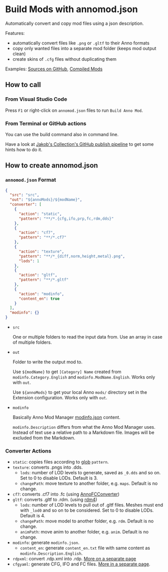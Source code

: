 # Build Mods with annomod.json

Automatically convert and copy mod files using a json description.

Features:
- automatically convert files like `.png` or `.gltf` to their Anno formats
- copy only wanted files into a separate mod folder (keeps mod output clean)
- create skins of `.cfg` files without duplicating them

Examples: [Sources on GitHub](https://github.com/jakobharder/anno-1800-jakobs-mods/), [Compiled Mods](https://github.com/jakobharder/anno-1800-jakobs-mods/releases)

## How to call

### From Visual Studio Code

Press `F1` or right-click on `annomod.json` files to run `Build Anno Mod`.

### From Terminal or GitHub actions

You can use the build command also in command line.

Have a look at [Jakob's Collection's GitHub publish pipeline](https://github.com/jakobharder/anno-1800-jakobs-mods/blob/main/.github/workflows/publish.yml) to get some hints how to do it.

## How to create annomod.json

### `annomod.json` Format

```json
{
  "src": "src",
  "out": "${annoMods}/${modName}",  
  "converter": [
    {
      "action": "static",
      "pattern": "**/*.{cfg,ifo,prp,fc,rdm,dds}"
    },
    {
      "action": "cf7",
      "pattern": "**/*.cf7"
    },
    {
      "action": "texture",
      "pattern": "**/*_{diff,norm,height,metal}.png",
      "lods": 1
    },
    {
      "action": "gltf",
      "pattern": "**/*.gltf"
    },
    {
      "action": "modinfo",
      "content_en": true
    }
  ],
  "modinfo": {}
} 
```

- `src`

  One or multiple folders to read the input data from.
  Use an array in case of multiple folders.

- `out`

  Folder to write the output mod to.

  Use `${modName}` to get `[Category] Name` created from `modinfo.Category.English` and `modinfo.ModName.English`. Works only with `out`.
  
  Use `${annoMods}` to get your local Anno `mods/` directory set in the Extension configuration. Works only with `out`.

- `modinfo`

  Basically Anno Mod Manager [modinfo.json](https://github.com/anno-mods/Modinfo) content.

  `modinfo.Description` differs from what the Anno Mod Manager uses. Instead of text use a relative path to a Markdown file. Images will be excluded from the Markdown.

### Converter Actions

- `static`: copies files according to [glob](https://github.com/isaacs/node-glob) `pattern`.
- `texture`: converts .pngs into .dds.
  - `lods`: number of LOD levels to generate, saved as `_0.dds` and so on. Set to 0 to disable LODs. Default is 3.
  - `changePath`: move texture to another folder, e.g. `maps`. Default is no change.
- `cf7`: converts .cf7 into .fc (using [AnnoFCConverter](https://github.com/taubenangriff/AnnoFCConverter/))
- `gltf`: converts .gltf to .rdm. (using [rdm4](https://github.com/lukts30/rdm4))
  - `lods`: number of LOD levels to pull out of .gltf files. Meshes must end with `_lod0` and so on to be considered. Set to 0 to disable LODs. Default is 4.
  - `changePath`: move model to another folder, e.g. `rdm`. Default is no change.
  - `animPath`: move anim to another folder, e.g. `anim`. Default is no change.
- `modinfo`: generate `modinfo.json`.
  - `content_en`: generate `content_en.txt` file with same content as `modinfo.Description.English`.
- `rdpxml`: convert .rdp.xml into .rdp. [More on a separate page](https://github.com/anno-mods/modding-guide/blob/main/guides/particles.md)
- `cfgyaml`: generate CFG, IFO and FC files. [More in a separate page](../README.md#create-variants-from-templates).

